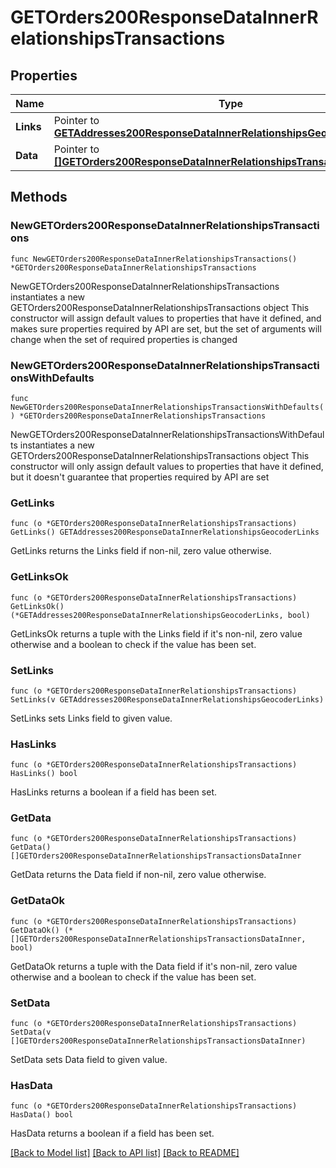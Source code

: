# GETOrders200ResponseDataInnerRelationshipsTransactions

## Properties

Name | Type | Description | Notes
------------ | ------------- | ------------- | -------------
**Links** | Pointer to [**GETAddresses200ResponseDataInnerRelationshipsGeocoderLinks**](GETAddresses200ResponseDataInnerRelationshipsGeocoderLinks.md) |  | [optional] 
**Data** | Pointer to [**[]GETOrders200ResponseDataInnerRelationshipsTransactionsDataInner**](GETOrders200ResponseDataInnerRelationshipsTransactionsDataInner.md) |  | [optional] 

## Methods

### NewGETOrders200ResponseDataInnerRelationshipsTransactions

`func NewGETOrders200ResponseDataInnerRelationshipsTransactions() *GETOrders200ResponseDataInnerRelationshipsTransactions`

NewGETOrders200ResponseDataInnerRelationshipsTransactions instantiates a new GETOrders200ResponseDataInnerRelationshipsTransactions object
This constructor will assign default values to properties that have it defined,
and makes sure properties required by API are set, but the set of arguments
will change when the set of required properties is changed

### NewGETOrders200ResponseDataInnerRelationshipsTransactionsWithDefaults

`func NewGETOrders200ResponseDataInnerRelationshipsTransactionsWithDefaults() *GETOrders200ResponseDataInnerRelationshipsTransactions`

NewGETOrders200ResponseDataInnerRelationshipsTransactionsWithDefaults instantiates a new GETOrders200ResponseDataInnerRelationshipsTransactions object
This constructor will only assign default values to properties that have it defined,
but it doesn't guarantee that properties required by API are set

### GetLinks

`func (o *GETOrders200ResponseDataInnerRelationshipsTransactions) GetLinks() GETAddresses200ResponseDataInnerRelationshipsGeocoderLinks`

GetLinks returns the Links field if non-nil, zero value otherwise.

### GetLinksOk

`func (o *GETOrders200ResponseDataInnerRelationshipsTransactions) GetLinksOk() (*GETAddresses200ResponseDataInnerRelationshipsGeocoderLinks, bool)`

GetLinksOk returns a tuple with the Links field if it's non-nil, zero value otherwise
and a boolean to check if the value has been set.

### SetLinks

`func (o *GETOrders200ResponseDataInnerRelationshipsTransactions) SetLinks(v GETAddresses200ResponseDataInnerRelationshipsGeocoderLinks)`

SetLinks sets Links field to given value.

### HasLinks

`func (o *GETOrders200ResponseDataInnerRelationshipsTransactions) HasLinks() bool`

HasLinks returns a boolean if a field has been set.

### GetData

`func (o *GETOrders200ResponseDataInnerRelationshipsTransactions) GetData() []GETOrders200ResponseDataInnerRelationshipsTransactionsDataInner`

GetData returns the Data field if non-nil, zero value otherwise.

### GetDataOk

`func (o *GETOrders200ResponseDataInnerRelationshipsTransactions) GetDataOk() (*[]GETOrders200ResponseDataInnerRelationshipsTransactionsDataInner, bool)`

GetDataOk returns a tuple with the Data field if it's non-nil, zero value otherwise
and a boolean to check if the value has been set.

### SetData

`func (o *GETOrders200ResponseDataInnerRelationshipsTransactions) SetData(v []GETOrders200ResponseDataInnerRelationshipsTransactionsDataInner)`

SetData sets Data field to given value.

### HasData

`func (o *GETOrders200ResponseDataInnerRelationshipsTransactions) HasData() bool`

HasData returns a boolean if a field has been set.


[[Back to Model list]](../README.md#documentation-for-models) [[Back to API list]](../README.md#documentation-for-api-endpoints) [[Back to README]](../README.md)


